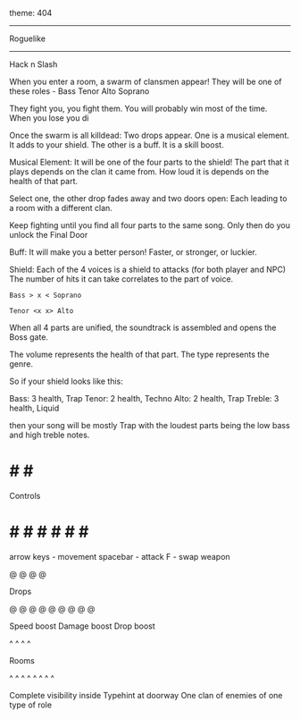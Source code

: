 theme: 404

 - -  - -

 Roguelike

  - - - - - - - - 


  Hack n Slash


When you enter a room, a swarm of clansmen appear! They will be one of these roles - 
Bass 
Tenor
Alto
Soprano


They fight you, you fight them. You will probably win most of the time.
When you lose you di


Once the swarm is all killdead: Two drops appear. 
One is a musical element. It adds to your shield. 
The other is a buff. It is a skill boost.


Musical Element: It will be one of the four parts to the shield!
The part that it plays depends on the clan it came from. How loud it is depends on the health of that part.


Select one, the other drop fades away and two doors open: Each leading to a room with a different clan.


Keep fighting until you find all four parts to the same song. Only then do you unlock the Final Door


Buff: It will make you a better person! Faster, or stronger, or luckier. 


Shield: Each of the 4 voices is a shield to attacks (for both player and NPC)
The number of hits it can take correlates to the part of voice.


    Bass > x < Soprano

    Tenor <x x> Alto


When all 4 parts are unified, the soundtrack is assembled and opens the Boss gate.


The volume represents the health of that part.
The type represents the genre.


So if your shield looks like this: 


Bass: 3 health, Trap 
Tenor: 2 health, Techno
Alto: 2 health, Trap
Treble: 3 health, Liquid


then your song will be mostly Trap with the loudest parts being the low bass and high treble notes.


 # #  # #

Controls

  # # # # # # # # 


arrow keys - movement
spacebar - attack
F - swap weapon


 @ @  @ @ 

Drops

  @ @ @ @ @ @ @ @ @


Speed boost
Damage boost
Drop boost


 ^ ^  ^ ^

Rooms

  ^ ^ ^ ^ ^ ^ ^ ^ 


Complete visibility inside
Typehint at doorway
One clan of enemies of one type of role

